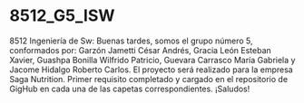 # 8512_G5_ISW
8512 Ingeniería de Sw:
Buenas tardes, somos el grupo número 5, conformados por:
Garzón Jametti César Andrés,
Gracia León Esteban Xavier,
Guashpa Bonilla Wilfrido Patricio,
Guevara Carrasco María Gabriela y 
Jacome Hidalgo Roberto Carlos.
El proyecto será realizado para la empresa Saga Nutrition. 
Primer requisito completado y cargado en el repositorio de GigHub en cada una de las capetas correspondientes. 
¡Saludos!
